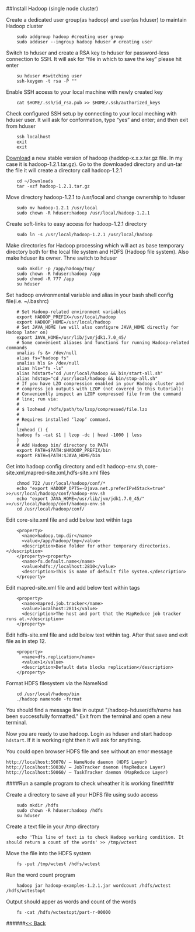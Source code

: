 ##Install Hadoop (single node cluster)

Create a dedicated user group(as hadoop) and user(as hduser) to maintain Hadoop cluster
```
	sudo addgroup hadoop #creating user group
	sudo adduser --ingroup hadoop hduser # creating user
```
Switch to hduser and create a RSA key to hduser for password-less connection to SSH. It will  ask for “file in which to save the key” please hit enter
```
	su hduser #switching user
	ssh-keygen -t rsa -P ""
```
Enable SSH access to your local machine with newly created key
```
	cat $HOME/.ssh/id_rsa.pub >> $HOME/.ssh/authorized_keys
```
Check configured SSH setup by connecting to your local meching with hduser user. It will ask for conformation, type “yes” and enter; and then exit from hduser
```
	ssh localhost
	exit
	exit
```
[Download](http://mirror.reverse.net/pub/apache/hadoop/common/stable/) a new stable version of hadoop (haddop-x.x.x.tar.gz file. In my case it is hadoop-1.2.1.tar.gz). Go to the downloaded directory and un-tar the file it will create a directory call hadoop-1.2.1
```
	cd ~/Downloads
	tar -xzf hadoop-1.2.1.tar.gz
```
Move directory hadoop-1.2.1 to /usr/local and change ownership to hduser
```
	sudo mv hadoop-1.2.1 /usr/local
	sudo chown -R hduser:hadoop /usr/local/hadoop-1.2.1
```
Create soft-links to easy access for hadoop-1.2.1 directory 
```
	sudo ln -s /usr/local/hadoop-1.2.1 /usr/local/hadoop
```
Make directories for Hadoop processing which will act as base temporary directory both for the local file system and HDFS (Hadoop file system). Also make hduser its owner. Thne switch to hduser
```
	sudo mkdir -p /app/hadoop/tmp/
	sudo chown -R hduser:hadoop /app
	sudo chmod -R 777 /app
	su hduser
```
Set hadoop environmental variable and alias in your bash shell config file(i.e. ~/.bashrc)
```
	# Set Hadoop-related environment variables
	export HADOOP_PREFIX=/usr/local/hadoop
	export HADOOP_HOME=/usr/local/hadoop
	# Set JAVA_HOME (we will also configure JAVA_HOME directly for Hadoop later on)
	export JAVA_HOME=/usr/lib/jvm/jdk1.7.0_45/
	# Some convenient aliases and functions for running Hadoop-related commands
	unalias fs &> /dev/null
	alias fs="hadoop fs"
	unalias hls &> /dev/null
	alias hls="fs -ls"
	alias hdstart="cd /usr/local/hadoop && bin/start-all.sh"
	alias hdstop="cd /usr/local/hadoop && bin/stop-all.sh"
	# If you have LZO compression enabled in your Hadoop cluster and
	# compress job outputs with LZOP (not covered in this tutorial):
	# Conveniently inspect an LZOP compressed file from the command
	# line; run via:
	#
	# $ lzohead /hdfs/path/to/lzop/compressed/file.lzo
	#
	# Requires installed ‘lzop’ command.
	#
	lzohead () {
	hadoop fs -cat $1 | lzop -dc | head -1000 | less
	}
	# Add Hadoop bin/ directory to PATH
	export PATH=$PATH:$HADOOP_PREFIX/bin
	export PATH=$PATH:$JAVA_HOME/bin
```
Get into hadoop config directory and edit hadoop-env.sh,core-site.xml,mapred-site.xml,hdfs-site.xml files
```
	chmod 722 /usr/local/hadoop/conf/*
	echo "export HADOOP_OPTS=-Djava.net.preferIPv4Stack=true" >>/usr/local/hadoop/conf/hadoop-env.sh
	echo "export JAVA_HOME=/usr/lib/jvm/jdk1.7.0_45/" >>/usr/local/hadoop/conf/hadoop-env.sh
	cd /usr/local/hadoop/conf/
```

Edit core-site.xml file and add below text within <configuration></configuration> tags
```
	<property>
	  <name>hadoop.tmp.dir</name>
	  <value>/app/hadoop/tmp</value>
	  <description>Base folder for other temporary directories.</description>
	</property><property>
	  <name>fs.default.name</name>
	  <value>hdfs://localhost:2810</value>
	  <description>This is name of default file system.</description>
	</property>
```
Edit mapred-site.xml file and add below text within <configuration></configuration> tags
```
	<property>
	  <name>mapred.job.tracker</name>
	  <value>localhost:2811</value>
	  <description>The host and port that the MapReduce job tracker runs at.</description>
	</property>
```
Edit hdfs-site.xml file and add below text within <configuration></configuration> tag. After that save and exit file as in step 12.
```
	<property>
	  <name>dfs.replication</name>
	  <value>1</value>
	  <description>Default data blocks replication</description>
	</property>
```
Format HDFS filesystem via the NameNod
```
	cd /usr/local/hadoop/bin
	./hadoop namenode -format
```
You should find a message line in output "/hadoop-hduser/dfs/name has been successfully formatted." Exit from the terminal and open a new terminal. 

Now you are ready to use hadoop. Login as hduser and start hadoop ```hdstart```. If it is working right then it will ask for anything.

You could open browser HDFS file and see without an error message

	http://localhost:50070/ – NameNode daemon (HDFS Layer)
	http://localhost:50030/ – JobTracker daemon (MapReduce Layer)
	http://localhost:50060/ – TaskTracker daemon (MapReduce Layer)

####Run a sample program to check wheather it is working fine####

Create a directory to save all your HDFS file using sudo access
```
	sudo mkdir /hdfs
	sudo chown -R hduser:hadoop /hdfs
	su hduser
```
Create a text file in your /tmp directory
```
	echo 'This line of text is to check Hadoop working condition. It should return a count of the words' >> /tmp/wctest
```
Move the file into the HDFS system 
```
	fs -put /tmp/wctest /hdfs/wctest
```
Run the word count program
```
	hadoop jar hadoop-examples-1.2.1.jar wordcount /hdfs/wctest /hdfs/wctestopt
```
Output should apper as words and count of the words
```
	fs -cat /hdfs/wctestopt/part-r-00000
```

######[<< Back](Home.md)
